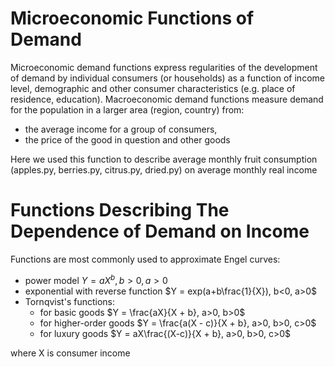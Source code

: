 # Microeconomic Functions of Demand
Microeconomic demand functions express regularities of the development of demand by individual consumers (or households) as a function of income level, 
demographic and other consumer characteristics (e.g. place of residence, education).
Macroeconomic demand functions measure demand for the population in a larger area (region, country) from:
- the average income for a group of consumers,
- the price of the good in question and other goods


Here we used this function to describe average monthly fruit consumption (apples.py, berries.py, citrus.py, dried.py) on average monthly real income 

# Functions Describing The Dependence of Demand on Income
Functions are most commonly used to approximate Engel curves:
- power model $Y = aX^b, b>0, a>0$
- exponential with reverse function $Y = exp(a+b\frac{1}{X}), b<0, a>0$
- Tornqvist's functions:
    - for basic goods $Y = \frac{aX}{X + b}, a>0, b>0$
    - for higher-order goods $Y = \frac{a(X - c)}{X + b}, a>0, b>0, c>0$
    - for luxury goods $Y = aX\frac{(X-c)}{X + b}, a>0, b>0, c>0$  

where X is consumer income
